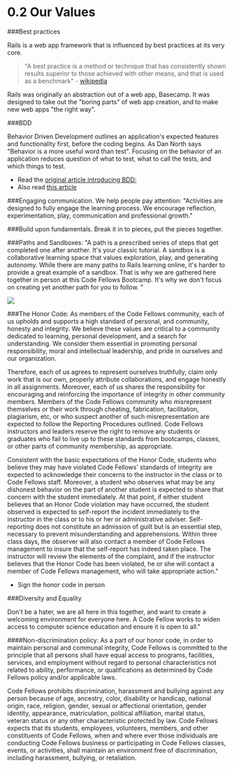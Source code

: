 # 0.2 Our Values

###Best practices

Rails is a web app framework that is influenced by best practices at its very core.

>"A best practice is a method or technique that has consistently shown results superior to those achieved with other means, and that is used as a benchmark" - [wikipedia](http://en.wikipedia.org/wiki/Best_practice)

Rails was originally an abstraction out of a web app, Basecamp. It was designed to take out the "boring parts" of web app creation, and to make new web apps "the right way".

###BDD

Behavior Driven Development outlines an application's expected features and functionality first, before the coding begins. As Dan North says "Behavior is a more useful word than test". Focusing on the behavior of an application reduces question of what to test, what to call the tests, and which things to test.

- Read the [original article introducing BDD:](http://dannorth.net/introducing-bdd/)
- Also read [this article](http://www.agile-doctor.com/2012/03/06/10-reasons-why-bdd-changes-everything/)

###Engaging communication.
We help people pay attention: "Activities are designed to fully engage the learning process. We encourage reflection, experimentation, play, communication and professional growth."

###Build upon fundamentals.
Break it in to pieces, put the pieces together.

###Paths and Sandboxes:
  "A path is a prescribed series of steps that get completed one after another. It's your classic tutorial. A sandbox is a collaborative learning space that values exploration, play, and generating autonomy.  While there are many paths to Rails learning online, it's harder to provide a great example of a sandbox. That is why we are gathered here together in person at this Code Fellows Bootcamp. It's why we don't focus on creating yet another path for you to follow. "

  ![](http://assets.codefellows.org/paths_vs_sandboxes_stephen_p_anderson.png)

###The Honor Code:
As members of the Code Fellows community, each of us upholds and supports a high standard of personal, and community, honesty and integrity.  We believe these values are critical to a community dedicated to learning, personal development, and a search for understanding. We consider them essential in promoting personal responsibility, moral and intellectual leadership, and pride in ourselves and our organization.

Therefore, each of us agrees to represent ourselves truthfully, claim only work that is our own, properly attribute collaborations, and engage honestly in all assignments.  Moreover, each of us shares the responsibility for encouraging and reinforcing the importance of integrity in other community members.  Members of the Code Fellows community who misrepresent themselves or their work through cheating, fabrication, facilitation, plagiarism, etc, or who suspect another of such misrepresentation are expected to follow the Reporting Procedures outlined.  Code Fellows instructors and leaders reserve the right to remove any students or graduates who fail to live up to these standards from bootcamps, classes, or other parts of community membership, as appropriate.

Consistent with the basic expectations of the Honor Code, students who believe they may have violated Code Fellows’ standards of integrity are expected to acknowledge their concerns to the instructor in the class or to Code Fellows staff.  Moreover, a student who observes what may be any dishonest behavior on the part of another student is expected to share that concern with the student immediately. At that point, if either student believes that an Honor Code violation may have occurred, the student observed is expected to self-report the incident immediately to the instructor in the class or to his or her or administrative adviser. Self-reporting does not constitute an admission of guilt but is an essential step, necessary to prevent misunderstanding and apprehensions. Within three class days, the observer will also contact a member of Code Fellows management to insure that the self-report has indeed taken place.  The instructor will review the elements of the complaint, and if the instructor believes that the Honor Code has been violated, he or she will contact a member of Code Fellows management, who will take appropriate action."
  - Sign the honor code in person

###Diversity and Equality

Don't be a hater, we are all here in this together, and want to create a welcoming environment for everyone here. A Code Fellow works to widen access to computer science education and ensure it is open to all."

####Non-discrimination policy:
As a part of our honor code, in order to maintain personal and communal integrity, Code Fellows is committed to the principle that all persons shall have equal access to programs, facilities, services, and employment without regard to personal characteristics not related to ability, performance, or qualifications as determined by Code Fellows policy and/or applicable laws.

Code Fellows prohibits discrimination, harassment and bullying against any person because of age, ancestry, color, disability or handicap, national origin, race, religion, gender, sexual or affectional orientation, gender identity, appearance, matriculation, political affiliation, marital status, veteran status or any other characteristic protected by law.  Code Fellows expects that its students, employees, volunteers, members, and other constituents of Code Fellows, when and where ever those individuals are conducting Code Fellows business or participating in Code Fellows classes, events, or activities, shall maintain an environment free of discrimination, including harassment, bullying, or retaliation.
